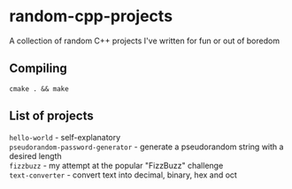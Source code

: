 # random-cpp-projects
A collection of random C++ projects I've written for fun or out of boredom

## Compiling
`cmake . && make`

## List of projects
`hello-world` - self-explanatory  
`pseudorandom-password-generator` - generate a pseudorandom string with a desired length  
`fizzbuzz` - my attempt at the popular "FizzBuzz" challenge  
`text-converter` - convert text into decimal, binary, hex and oct